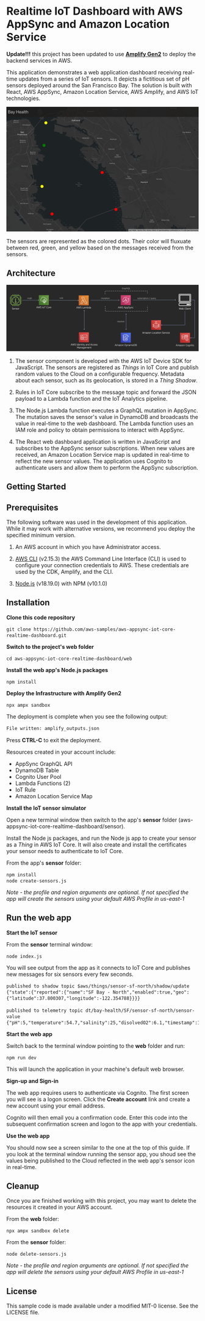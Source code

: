 # Realtime IoT Dashboard with AWS AppSync and Amazon Location Service

**Update!!!** this project has been updated to use [**Amplify Gen2**](https://docs.amplify.aws/react/) to deploy the backend services in AWS.

This application demonstrates a web application dashboard receiving real-time updates from a series of IoT sensors. It depicts a fictitious set of pH sensors deployed around the San Francisco Bay. The solution is built with React, AWS AppSync, Amazon Location Service, AWS Amplify, and AWS IoT technologies.

![Image description](images/map.jpg)

The sensors are represented as the colored dots. Their color will fluxuate between red, green, and yellow based on the messages received from the sensors.

## Architecture

![Image description](images/architecture.jpg)

1. The sensor component is developed with the AWS IoT Device SDK for JavaScript. The sensors are registered as _Things_ in IoT Core and publish random values to the Cloud on a configurable frequency. Metadata about each sensor, such as its geolocation, is stored in a _Thing Shadow_.

2. Rules in IoT Core subscribe to the message topic and forward the JSON payload to a Lambda function and the IoT Analytics pipeline.

3. The Node.js Lambda function executes a GraphQL mutation in AppSync. The mutation saves the sensor's value in DynamoDB and broadcasts the value in real-time to the web dashboard. The Lambda function uses an IAM role and policy to obtain permissions to interact with AppSync.

4. The React web dashboard application is written in JavaScript and subscribes to the AppSync sensor subscriptions. When new values are received, an Amazon Location Service map is updated in real-time to reflect the new sensor values. The application uses Cognito to authenticate users and allow them to perform the AppSync subscription.

## Getting Started

## **Prerequisites**

The following software was used in the development of this application. While it may work with alternative versions, we recommend you deploy the specified minimum version.

1. An AWS account in which you have Administrator access.

2. [AWS CLI](https://docs.aws.amazon.com/cli/latest/userguide/install-cliv2.html) (v2.15.3) the AWS Command Line Interface (CLI) is used to configure your connection credentials to AWS. These credentials are used by the CDK, Amplify, and the CLI.

3. [Node.js](https://nodejs.org/en/download/) (v18.19.0) with NPM (v10.1.0)

## **Installation**

**Clone this code repository**

```
git clone https://github.com/aws-samples/aws-appsync-iot-core-realtime-dashboard.git
```

**Switch to the project's web folder**

```
cd aws-appsync-iot-core-realtime-dashboard/web
```

**Install the web app's Node.js packages**

```
npm install
```

**Deploy the Infrastructure with Amplify Gen2**

```
npx ampx sandbox
```

The deployment is complete when you see the following output:

```bash
File written: amplify_outputs.json
```

Press **CTRL-C** to exit the deployment.

Resources created in your account include:

- AppSync GraphQL API
- DynamoDB Table
- Cognito User Pool
- Lambda Functions (2)
- IoT Rule
- Amazon Location Service Map

**Install the IoT sensor simulator**

Open a new terminal window then switch to the app's **sensor** folder (aws-appsync-iot-core-realtime-dashboard/sensor).

Install the Node js packages, and run the Node js app to create your sensor as a _Thing_ in AWS IoT Core. It will also create and install the certificates your sensor needs to authenticate to IoT Core.

From the app's **sensor** folder:

```
npm install
node create-sensors.js
```

_Note - the profile and region arguments are optional. If not specified the app will create the sensors using your default AWS Profile in us-east-1_

## Run the web app

**Start the IoT sensor**

From the **sensor** terminal window:

```
node index.js
```

You will see output from the app as it connects to IoT Core and publishes new messages for six sensors every few seconds.

```
published to shadow topic $aws/things/sensor-sf-north/shadow/update {"state":{"reported":{"name":"SF Bay - North","enabled":true,"geo":{"latitude":37.800307,"longitude":-122.354788}}}}

published to telemetry topic dt/bay-health/SF/sensor-sf-north/sensor-value {"pH":5,"temperature":54.7,"salinity":25,"disolvedO2":6.1,"timestamp":1591831843844}
```

**Start the web app**

Switch back to the terminal window pointing to the **web** folder and run:

```
npm run dev
```

This will launch the application in your machine's default web browser.

**Sign-up and Sign-in**

The web app requires users to authenticate via Cognito. The first screen you will see is a logon screen. Click the **Create account** link and create a new account using your email address.

Cognito will then email you a confirmation code. Enter this code into the subsequent confirmation screen and logon to the app with your credentials.

**Use the web app**

You should now see a screen similar to the one at the top of this guide. If you look at the terminal window running the sensor app, you shoud see the values being published to the Cloud reflected in the web app's sensor icon in real-time.

## Cleanup

Once you are finished working with this project, you may want to delete the resources it created in your AWS account.

From the **web** folder:

```
npx ampx sandbox delete
```

From the **sensor** folder:

```
node delete-sensors.js
```

_Note - the profile and region arguments are optional. If not specified the app will delete the sensors using your default AWS Profile in us-east-1_

## License

This sample code is made available under a modified MIT-0 license. See the LICENSE file.
